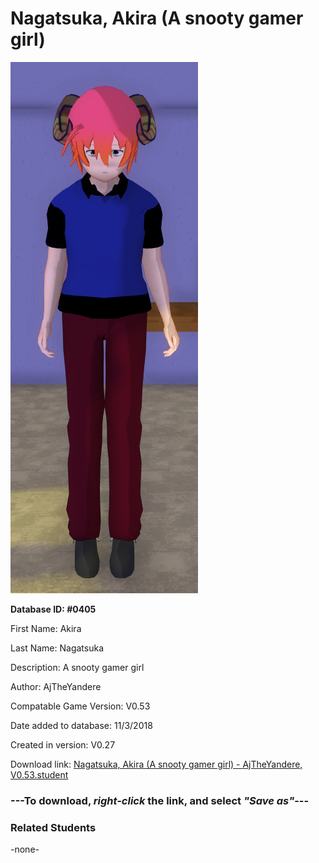 # Nagatsuka, Akira (A snooty gamer girl)

<img src="../../Files/Images/Nagatsuka, Akira (A snooty gamer girl).png" title="Nagatsuka, Akira (A snooty gamer girl) - AjTheYandere, V0.53">

**Database ID: #0405**

First Name: Akira

Last Name: Nagatsuka

Description: A snooty gamer girl

Author: AjTheYandere

Compatable Game Version: V0.53

Date added to database: 11/3/2018

Created in version: V0.27

Download link: <a href="https://raw.githubusercontent.com/Arbiter1223/Daigaku-Gurashi-Custom-Students/master/Files/Student%20Files/Nagatsuka%2C%20Akira%20(A%20snooty%20gamer%20girl)%20-%20AjTheYandere%2C%20V0.53.student">Nagatsuka, Akira (A snooty gamer girl) - AjTheYandere, V0.53.student</a>

### ---**To download, _right-click_ the link, and select _"Save as"_**---

### Related Students

-none-
